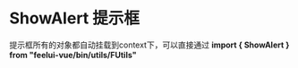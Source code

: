# ShowAlert 提示框

提示框所有的对象都自动挂载到context下，可以直接通过 **import { ShowAlert } from "feelui-vue/bin/utils/FUtils"** 

<demo path="./MessageBoxDemo1.vue"></demo>